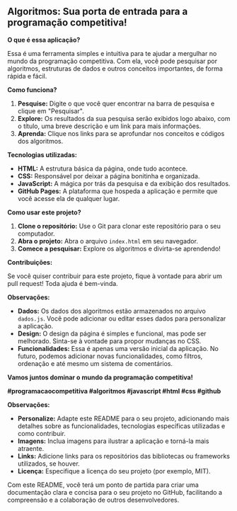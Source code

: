 ## Algoritmos: Sua porta de entrada para a programação competitiva!

**O que é essa aplicação?**

Essa é uma ferramenta simples e intuitiva para te ajudar a mergulhar no mundo da programação competitiva. Com ela, você pode pesquisar por algoritmos, estruturas de dados e outros conceitos importantes, de forma rápida e fácil.

**Como funciona?**

1. **Pesquise:** Digite o que você quer encontrar na barra de pesquisa e clique em "Pesquisar".
2. **Explore:** Os resultados da sua pesquisa serão exibidos logo abaixo, com o título, uma breve descrição e um link para mais informações.
3. **Aprenda:** Clique nos links para se aprofundar nos conceitos e códigos dos algoritmos.

**Tecnologias utilizadas:**

* **HTML:** A estrutura básica da página, onde tudo acontece.
* **CSS:** Responsável por deixar a página bonitinha e organizada.
* **JavaScript:** A mágica por trás da pesquisa e da exibição dos resultados.
* **GitHub Pages:** A plataforma que hospeda a aplicação e permite que você acesse ela de qualquer lugar.

**Como usar este projeto?**

1. **Clone o repositório:** Use o Git para clonar este repositório para o seu computador.
2. **Abra o projeto:** Abra o arquivo `index.html` em seu navegador.
3. **Comece a pesquisar:** Explore os algoritmos e divirta-se aprendendo!

**Contribuições:**

Se você quiser contribuir para este projeto, fique à vontade para abrir um pull request! Toda ajuda é bem-vinda.

**Observações:**

* **Dados:** Os dados dos algoritmos estão armazenados no arquivo `dados.js`. Você pode adicionar ou editar esses dados para personalizar a aplicação.
* **Design:** O design da página é simples e funcional, mas pode ser melhorado. Sinta-se à vontade para propor mudanças no CSS.
* **Funcionalidades:** Essa é apenas uma versão inicial da aplicação. No futuro, podemos adicionar novas funcionalidades, como filtros, ordenação e até mesmo um sistema de comentários.

**Vamos juntos dominar o mundo da programação competitiva!** 

**#programacaocompetitiva #algoritmos #javascript #html #css #github**

**Observações:**

* **Personalize:** Adapte este README para o seu projeto, adicionando mais detalhes sobre as funcionalidades, tecnologias específicas utilizadas e como contribuir.
* **Imagens:** Inclua imagens para ilustrar a aplicação e torná-la mais atraente.
* **Links:** Adicione links para os repositórios das bibliotecas ou frameworks utilizados, se houver.
* **Licença:** Especifique a licença do seu projeto (por exemplo, MIT).

Com este README, você terá um ponto de partida para criar uma documentação clara e concisa para o seu projeto no GitHub, facilitando a compreensão e a colaboração de outros desenvolvedores.
